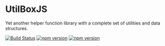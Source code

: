 # UtilBoxJS

Yet another helper function library with a complete set of utilities and data structures.

[![Build Status](https://travis-ci.org/luishendrix92/utilboxjs.svg?branch=master)](https://travis-ci.org/luishendrix92/utilboxjs) [![npm version](https://img.shields.io/npm/v/utilboxjs.svg?style=flat-square)](https://www.npmjs.com/package/utilboxjs) [![npm version](https://img.shields.io/npm/dm/utilboxjs.svg?style=flat-square)](https://www.npmjs.com/package/utilboxjs)